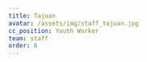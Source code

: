 ```yaml
---
title: Tajuan
avatar: /assets/img/staff_tajuan.jpg
cc_position: Youth Worker
team: staff
order: 6
---
```

